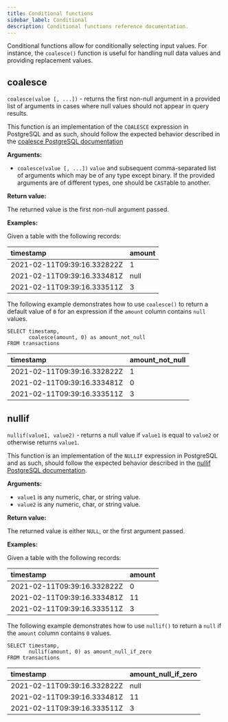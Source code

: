 ```yaml
---
title: Conditional functions
sidebar_label: Conditional
description: Conditional functions reference documentation.
---
```


Conditional functions allow for conditionally selecting input values. For
instance, the `coalesce()` function is useful for handling null data values and
providing replacement values.

## coalesce

`coalesce(value [, ...])` - returns the first non-null argument in a provided
list of arguments in cases where null values should not appear in query results.

This function is an implementation of the `COALESCE` expression in PostgreSQL
and as such, should follow the expected behavior described in the
[coalesce PostgreSQL documentation](https://www.postgresql.org/docs/current/functions-conditional.html#FUNCTIONS-COALESCE-NVL-IFNULL)

**Arguments:**

- `coalesce(value [, ...])` `value` and subsequent comma-separated list of
  arguments which may be of any type except binary. If the provided arguments
  are of different types, one should be `CAST`able to another.

**Return value:**

The returned value is the first non-null argument passed.

**Examples:**

Given a table with the following records:

|timestamp                  |amount|
|:--------------------------|:-----|
|2021-02-11T09:39:16.332822Z|1     |
|2021-02-11T09:39:16.333481Z|null  |
|2021-02-11T09:39:16.333511Z|3     |

The following example demonstrates how to use `coalesce()` to return a default
value of `0` for an expression if the `amount` column contains `null` values.

```questdb-sql
SELECT timestamp,
       coalesce(amount, 0) as amount_not_null
FROM transactions
```

|timestamp                  |amount_not_null|
|:--------------------------|:--------------|
|2021-02-11T09:39:16.332822Z|1              |
|2021-02-11T09:39:16.333481Z|0              |
|2021-02-11T09:39:16.333511Z|3              |

## nullif

`nullif(value1, value2)` - returns a null value if `value1` is equal to `value2`
or otherwise returns `value1`.

This function is an implementation of the `NULLIF` expression in PostgreSQL and
as such, should follow the expected behavior described in the
[nullif PostgreSQL documentation](https://www.postgresql.org/docs/current/functions-conditional.html#FUNCTIONS-COALESCE-NVL-IFNULL).

**Arguments:**

- `value1` is any numeric, char, or string value.
- `value2` is any numeric, char, or string value.

**Return value:**

The returned value is either `NULL`, or the first argument passed.

**Examples:**

Given a table with the following records:

|timestamp                  |amount|
|:--------------------------|:-----|
|2021-02-11T09:39:16.332822Z|0     |
|2021-02-11T09:39:16.333481Z|11    |
|2021-02-11T09:39:16.333511Z|3     |

The following example demonstrates how to use `nullif()` to return a `null` if
the `amount` column contains `0` values.

```questdb-sql
SELECT timestamp,
       nullif(amount, 0) as amount_null_if_zero
FROM transactions
```

|timestamp                  |amount_null_if_zero|
|:--------------------------|:------------------|
|2021-02-11T09:39:16.332822Z|null               |
|2021-02-11T09:39:16.333481Z|11                 |
|2021-02-11T09:39:16.333511Z|3                  |

